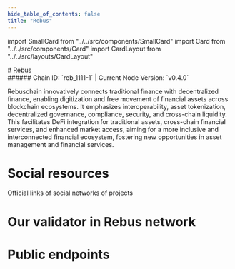 ```yaml
---
hide_table_of_contents: false
title: "Rebus"
---
```


import SmallCard from "../../src/components/SmallCard"
import Card from "../../src/components/Card"
import CardLayout from "../../src/layouts/CardLayout"

<div class="h1-with-icon icon-rebus">
# Rebus
</div>
###### Chain ID: `reb_1111-1` | Current Node Version: `v0.4.0`


Rebuschain innovatively connects traditional finance with decentralized finance, enabling digitization and free movement of financial assets across blockchain ecosystems. It emphasizes interoperability, asset tokenization, decentralized governance, compliance, security, and cross-chain liquidity. This facilitates DeFi integration for traditional assets, cross-chain financial services, and enhanced market access, aiming for a more inclusive and interconnected financial ecosystem, fostering new opportunities in asset management and financial services.

# Social resources
Official links of social networks of projects

<CardLayout autoFitEnabled={false}>
    <SmallCard to="https://www.rebuschain.com/" header={{label: "Website", translateId: "social-telegram"}} iconPath="img/website-icon.svg"/>
    <SmallCard to="https://github.com/rebuschain" header={{label: "GitHub", translateId: "social-telegram"}} iconPath="img/github-icon.svg"/>
    <SmallCard to="https://discord.com/invite/rebuschain" header={{label: "Discord", translateId: "social-telegram"}} iconPath="img/discord-icon.svg"/>
    <SmallCard to="https://twitter.com/RebusChain" header={{label: "X", translateId: "social-telegram"}} iconPath="img/x-icon.svg"/>
    <SmallCard to="https://t.me/RebusChain" header={{label: "Telegram", translateId: "social-telegram"}} iconPath="img/telegram-icon.svg"/>
</CardLayout>

# Our validator in Rebus network

<CardLayout autoFitEnabled={true}>
    <Card
        to="https://rebus.explorers.guru/validator/rebusvaloper1ssvn4vrw8c40r6zgyhhxclhp36n75sulca02pl"
        header={{
            label: "[NODERS]TEAM",
            translateId: "development-setup",
        }}
        body={{
            label: "Trusted blockchain validator",
        }}
        iconPath="img/kotlin-icon.svg"
    />
</CardLayout>

# Public endpoints 

<CardLayout autoFitEnabled={true}>
    <SmallCard to="https://rebus-rpc.noders.services" header={{label: "RPC Endpoint", translateId: "rpc-endpoint"}}/>
    <SmallCard to="https://rebus-api.noders.services" header={{label: "API Endpoint", translateId: "api-endpoint"}}/>
    <SmallCard to="https://rebus-jsonrpc.noders.services" header={{label: "json-RPC Endpoint", translateId: "jrpc-endpoint"}}/>
    <SmallCard to="http://rebus-grpc.noders.services:18090" header={{label: "gRPC Endpoint", translateId: "grpc-endpoint"}}/>
</CardLayout>


